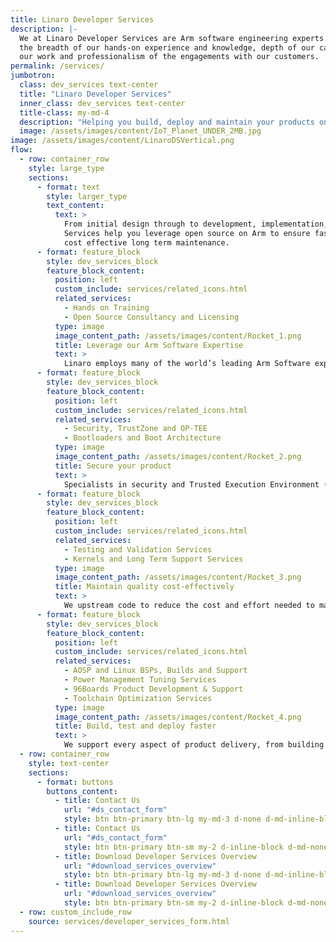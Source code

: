 ```yaml
---
title: Linaro Developer Services
description: |-
  We at Linaro Developer Services are Arm software engineering experts. We pride ourselves on
  the breadth of our hands-on experience and knowledge, depth of our capabilities, quality of
  our work and professionalism of the engagements with our customers.
permalink: /services/
jumbotron: 
  class: dev_services text-center
  title: "Linaro Developer Services"
  inner_class: dev_services text-center
  title-class: my-md-4
  description: "Helping you build, deploy and maintain your products on Arm"
  image: /assets/images/content/IoT_Planet_UNDER_2MB.jpg
image: /assets/images/content/LinaroDSVertical.png
flow:
  - row: container_row
    style: large_type
    sections:
      - format: text
        style: larger_type
        text_content:
          text: >
            From initial design through to development, implementation, support and training, Linaro Developer
            Services help you leverage open source on Arm to ensure fast time to market, exceptional quality and security, and
            cost effective long term maintenance.
      - format: feature_block
        style: dev_services_block
        feature_block_content:
          position: left
          custom_include: services/related_icons.html
          related_services:
            - Hands on Training
            - Open Source Consultancy and Licensing
          type: image
          image_content_path: /assets/images/content/Rocket_1.png
          title: Leverage our Arm Software Expertise
          text: >
            Linaro employs many of the world’s leading Arm Software experts. All of this expertise is available to you through Linaro Developer Services.
      - format: feature_block
        style: dev_services_block
        feature_block_content:
          position: left
          custom_include: services/related_icons.html
          related_services:
            - Security, TrustZone and OP-TEE
            - Bootloaders and Boot Architecture
          type: image
          image_content_path: /assets/images/content/Rocket_2.png
          title: Secure your product
          text: >
            Specialists in security and Trusted Execution Environment (TEE) on Arm, we leverage open source to ensure you benefit from the latest upstream features and security fixes.
      - format: feature_block
        style: dev_services_block
        feature_block_content:
          position: left
          custom_include: services/related_icons.html
          related_services:
            - Testing and Validation Services
            - Kernels and Long Term Support Services
          type: image
          image_content_path: /assets/images/content/Rocket_3.png
          title: Maintain quality cost-effectively
          text: >
            We upstream code to reduce the cost and effort needed to maintain your product. We offer continuous integration (CI) and automated validation for your software, ensuring the highest possible quality.
      - format: feature_block
        style: dev_services_block
        feature_block_content:
          position: left
          custom_include: services/related_icons.html
          related_services:
            - AOSP and Linux BSPs, Builds and Support
            - Power Management Tuning Services
            - 96Boards Product Development & Support
            - Toolchain Optimization Services
          type: image
          image_content_path: /assets/images/content/Rocket_4.png
          title: Build, test and deploy faster
          text: >
            We support every aspect of product delivery, from building secure board support packages (BSP’s), product validation and long-term support & maintenance.
  - row: container_row
    style: text-center
    sections:
      - format: buttons
        buttons_content:
          - title: Contact Us
            url: "#ds_contact_form"
            style: btn btn-primary btn-lg my-md-3 d-none d-md-inline-block ds_contact_form_btn
          - title: Contact Us
            url: "#ds_contact_form"
            style: btn btn-primary btn-sm my-2 d-inline-block d-md-none ds_contact_form_btn
          - title: Download Developer Services Overview
            url: "#download_services_overview"
            style: btn btn-primary btn-lg my-md-3 d-none d-md-inline-block ds_overview_download
          - title: Download Developer Services Overview
            url: "#download_services_overview"
            style: btn btn-primary btn-sm my-2 d-inline-block d-md-none ds_overview_download
  - row: custom_include_row
    source: services/developer_services_form.html
---
```

